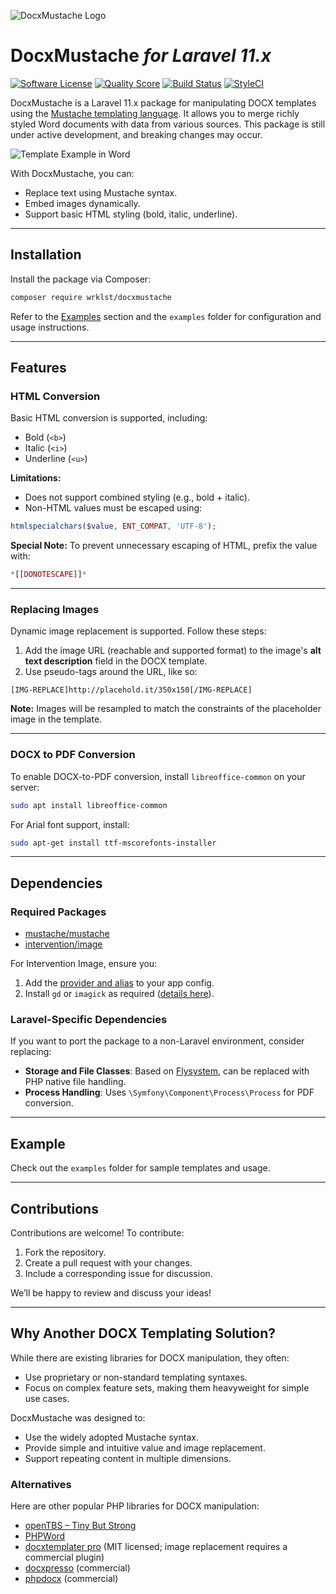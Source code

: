 ![DocxMustache Logo](https://github.com/wrklst/docxmustache/raw/master/example/logo.png)

# DocxMustache *for Laravel 11.x*

[![Software License](https://img.shields.io/badge/license-MIT-brightgreen.svg?style=flat-square)](LICENSE) [![Quality Score](https://img.shields.io/scrutinizer/g/wrklst/docxmustache.svg?style=flat-square&b=master)](https://scrutinizer-ci.com/g/wrklst/docxmustache/?branch=master) [![Build Status](https://scrutinizer-ci.com/g/wrklst/docxmustache/badges/build.png?b=master)](https://scrutinizer-ci.com/g/wrklst/docxmustache/build-status/master) [![StyleCI](https://styleci.io/repos/90483440/shield?branch=master)](https://styleci.io/repos/90483440)

DocxMustache is a Laravel 11.x package for manipulating DOCX templates using the [Mustache templating language](https://mustache.github.io). It allows you to merge richly styled Word documents with data from various sources. This package is still under active development, and breaking changes may occur.

![Template Example in Word](https://github.com/wrklst/docxmustache/raw/master/example/ExampleMustacheTemplate.png)

With DocxMustache, you can:
- Replace text using Mustache syntax.
- Embed images dynamically.
- Support basic HTML styling (bold, italic, underline).

---

## Installation

Install the package via Composer:

```bash
composer require wrklst/docxmustache
```

Refer to the [Examples](#example) section and the `examples` folder for configuration and usage instructions.

---

## Features

### HTML Conversion

Basic HTML conversion is supported, including:
- Bold (`<b>`)
- Italic (`<i>`)
- Underline (`<u>`)

**Limitations:**
- Does not support combined styling (e.g., bold + italic).
- Non-HTML values must be escaped using:

```php
htmlspecialchars($value, ENT_COMPAT, 'UTF-8');
```

**Special Note:**
To prevent unnecessary escaping of HTML, prefix the value with:

```php
*[[DONOTESCAPE]]*
```

---

### Replacing Images

Dynamic image replacement is supported. Follow these steps:

1. Add the image URL (reachable and supported format) to the image's **alt text description** field in the DOCX template.
2. Use pseudo-tags around the URL, like so:

```text
[IMG-REPLACE]http://placehold.it/350x150[/IMG-REPLACE]
```

**Note:** Images will be resampled to match the constraints of the placeholder image in the template.

---

### DOCX to PDF Conversion

To enable DOCX-to-PDF conversion, install `libreoffice-common` on your server:

```bash
sudo apt install libreoffice-common
```

For Arial font support, install:

```bash
sudo apt-get install ttf-mscorefonts-installer
```

---

## Dependencies

### Required Packages
- [mustache/mustache](https://packagist.org/packages/mustache/mustache)
- [intervention/image](http://image.intervention.io)

For Intervention Image, ensure you:
1. Add the [provider and alias](http://image.intervention.io/getting_started/installation#laravel) to your app config.
2. Install `gd` or `imagick` as required ([details here](http://image.intervention.io/getting_started/installation#laravel)).

### Laravel-Specific Dependencies
If you want to port the package to a non-Laravel environment, consider replacing:
- **Storage and File Classes**: Based on [Flysystem](https://flysystem.thephpleague.com), can be replaced with PHP native file handling.
- **Process Handling**: Uses `\Symfony\Component\Process\Process` for PDF conversion.

---

## Example

Check out the `examples` folder for sample templates and usage.

---

## Contributions

Contributions are welcome! To contribute:
1. Fork the repository.
2. Create a pull request with your changes.
3. Include a corresponding issue for discussion.

We’ll be happy to review and discuss your ideas!

---

## Why Another DOCX Templating Solution?

While there are existing libraries for DOCX manipulation, they often:
- Use proprietary or non-standard templating syntaxes.
- Focus on complex feature sets, making them heavyweight for simple use cases.

DocxMustache was designed to:
- Use the widely adopted Mustache syntax.
- Provide simple and intuitive value and image replacement.
- Support repeating content in multiple dimensions.

### Alternatives
Here are other popular PHP libraries for DOCX manipulation:
- [openTBS – Tiny But Strong](http://www.tinybutstrong.com/opentbs.php)
- [PHPWord](https://github.com/PHPOffice/PHPWord)
- [docxtemplater pro](https://modules.docxtemplater.com) (MIT licensed; image replacement requires a commercial plugin)
- [docxpresso](http://www.docxpresso.com) (commercial)
- [phpdocx](https://www.phpdocx.com) (commercial)
